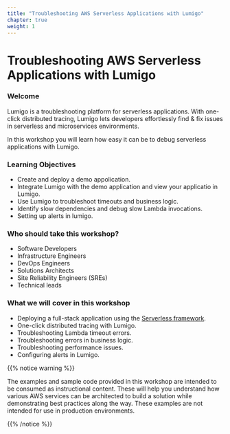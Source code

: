 ```yaml
---
title: "Troubleshooting AWS Serverless Applications with Lumigo"
chapter: true
weight: 1
---
```


# Troubleshooting AWS Serverless Applications with Lumigo

### Welcome

Lumigo is a troubleshooting platform for serverless applications. With one-click distributed tracing, Lumigo lets developers effortlessly find & fix issues in serverless and microservices environments.

In this workshop you will learn how easy it can be to debug serverless applications with Lumigo.

### Learning Objectives

- Create and deploy a demo appolication.
- Integrate Lumigo with the demo application and view your applicatio in Lumigo.
- Use Lumigo to troubleshoot timeouts and business logic.
- Identify slow dependencies and debug slow Lambda invocations.
- Setting up alerts in lumigo.

### Who should take this workshop?

- Software Developers
- Infrastructure Engineers
- DevOps Engineers
- Solutions Architects
- Site Reliability Engineers (SREs)
- Technical leads

### What we will cover in this workshop

- Deploying a full-stack application using the [Serverless framework](https://www.serverless.com/open-source/).
- One-click distributed tracing with Lumigo.
- Troubleshooting Lambda timeout errors.
- Troubleshooting errors in business logic.
- Troubleshooting performance issues.
- Configuring alerts in Lumigo.

{{% notice warning %}}
<p style='text-align: left;'>
The examples and sample code provided in this workshop are intended to be consumed as instructional content. These will help you understand how various AWS services can be architected to build a solution while demonstrating best practices along the way. These examples are not intended for use in production environments.
</p>
{{% /notice %}}